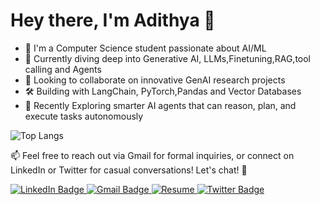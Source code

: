 # Hey there, I'm Adithya 👋

- 🔭 I'm a Computer Science student passionate about AI/ML
- 🌱 Currently diving deep into Generative AI, LLMs,Finetuning,RAG,tool calling and Agents
- 👯 Looking to collaborate on innovative GenAI research projects
- 🛠️ Building with LangChain, PyTorch,Pandas and Vector Databases
- 🧠 Recently Exploring  smarter AI agents that can reason, plan, and execute tasks autonomously

![Top Langs](https://github-readme-stats.vercel.app/api/top-langs/?username=adithya04dev&theme=dracula&size_weight=0.5&count_weight=0.5&layout=donut&hide=Jupyter&exclude_repo=ProcTecht,Artworks_Website,Finhub)


📫 Feel free to reach out via Gmail for formal inquiries, or connect on LinkedIn or Twitter for casual conversations! Let's chat! 🙌
<div id="badges">
  <a href="https://www.linkedin.com/in/adithya-balagoni-78082b168/">
    <img src="https://img.shields.io/badge/LinkedIn-blue?style=for-the-badge&logo=linkedin&logoColor=white" alt="LinkedIn Badge"/>
  </a>
  <a href="mailto:adithyabalagoni11@gmail.com">
    <img src="https://img.shields.io/badge/Gmail-D14836?style=for-the-badge&logo=gmail&logoColor=white" alt="Gmail Badge"/>
  </a>
    <a href="https://drive.google.com/file/d/1B1k5k3mTQPu10i3N2U0TnXRL9pIm1Cxs/view?usp=drive_link">
    <img src="https://img.shields.io/badge/resume-0077B5?style=for-the-badge&logo=resume&logoColor=white))" alt="Resume"/>
  </a>
  <a href="https://x.com/adithya_dev4">
    <img src="https://img.shields.io/twitter/url?url=https%3A%2F%2Fx.com%2Fjena_shreyas_22" alt="Twitter Badge"/>
  </a>
  
</div>

